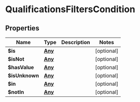 

# QualificationsFiltersCondition


## Properties

| Name | Type | Description | Notes |
|------------ | ------------- | ------------- | -------------|
|**$is** | [**Any**](Any.md) |  |  [optional] |
|**$isNot** | [**Any**](Any.md) |  |  [optional] |
|**$hasValue** | [**Any**](Any.md) |  |  [optional] |
|**$isUnknown** | [**Any**](Any.md) |  |  [optional] |
|**$in** | [**Any**](Any.md) |  |  [optional] |
|**$notIn** | [**Any**](Any.md) |  |  [optional] |



